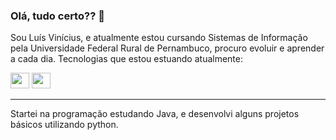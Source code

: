 ### Olá, tudo certo?? 👋

Sou Luís Vinícius, e atualmente estou cursando Sistemas de Informação pela Universidade Federal Rural de Pernambuco, procuro evoluir e aprender a cada dia.
Tecnologias que estou estuando atualmente:
<div style="display: inline-block">
<img height=25 width=30 src="https://cdn.jsdelivr.net/gh/devicons/devicon/icons/html5/html5-original.svg" />
<img height=25 width=30 src="https://cdn.jsdelivr.net/gh/devicons/devicon/icons/css3/css3-original.svg" />
</div>
<hr>
Startei na programação estudando Java, e desenvolvi alguns projetos básicos utilizando python.


          



          
